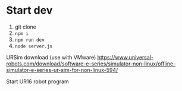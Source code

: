 # Start dev

1. git clone
2. `npm i`
3. `npm run dev`
4. `node server.js`

URSim download (use with VMware)
https://www.universal-robots.com/download/software-e-series/simulator-non-linux/offline-simulator-e-series-ur-sim-for-non-linux-594/

Start UR16 robot program
